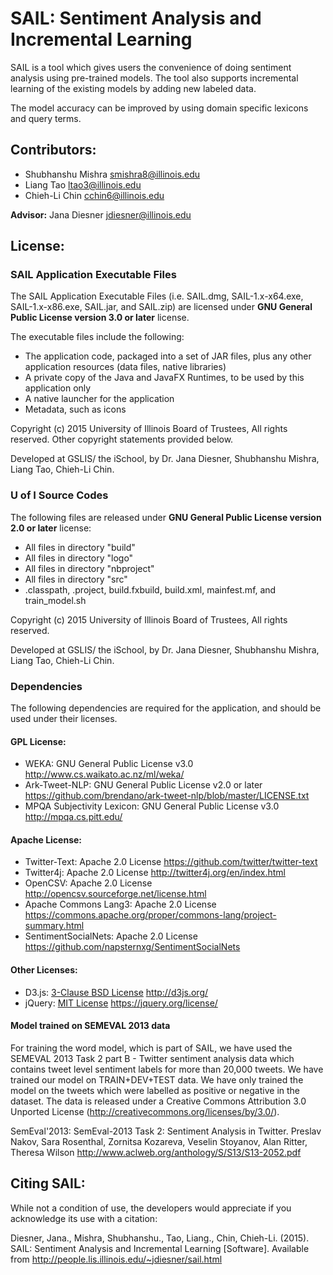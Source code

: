SAIL: Sentiment Analysis and Incremental Learning
===================
SAIL is a tool which gives users the convenience of doing sentiment analysis using pre-trained models. 
The tool also supports incremental learning of the existing models by adding new labeled data.

The model accuracy can be improved by using domain specific lexicons and query terms.  


Contributors:
-------------

* Shubhanshu Mishra <smishra8@illinois.edu>
* Liang Tao <ltao3@illinois.edu>
* Chieh-Li Chin <cchin6@illinois.edu>

**Advisor:** Jana Diesner <jdiesner@illinois.edu>


License:
--------
### SAIL Application Executable Files
The SAIL Application Executable Files (i.e. SAIL.dmg, SAIL-1.x-x64.exe, SAIL-1.x-x86.exe, SAIL.jar, and SAIL.zip) are licensed under **GNU General Public License version 3.0 or later** license.

The executable files include the following:
* The application code, packaged into a set of JAR files, plus any other application resources (data files, native libraries)
* A private copy of the Java and JavaFX Runtimes, to be used by this application only
* A native launcher for the application
* Metadata, such as icons

Copyright (c) 2015 University of Illinois Board of Trustees, All rights reserved. Other copyright statements provided below.

Developed at GSLIS/ the iSchool, by Dr. Jana Diesner, Shubhanshu Mishra, Liang Tao, Chieh-Li Chin.


### U of I Source Codes
The following files are released under **GNU General Public License version 2.0 or later** license:
* All files in directory "build"
* All files in directory "logo"
* All files in directory "nbproject"
* All files in directory "src"
* .classpath, .project, build.fxbuild, build.xml, mainfest.mf, and train_model.sh

Copyright (c) 2015 University of Illinois Board of Trustees, All rights reserved.

Developed at GSLIS/ the iSchool, by Dr. Jana Diesner, Shubhanshu Mishra, Liang Tao, Chieh-Li Chin.


### Dependencies
The following dependencies are required for the application, and should be used under their licenses.

#### GPL License:

* WEKA:                      GNU General Public License v3.0  http://www.cs.waikato.ac.nz/ml/weka/ 
* Ark-Tweet-NLP:             GNU General Public License v2.0 or later  https://github.com/brendano/ark-tweet-nlp/blob/master/LICENSE.txt
* MPQA Subjectivity Lexicon: GNU General Public License v3.0  http://mpqa.cs.pitt.edu/ 
 
#### Apache License:

* Twitter-Text:              Apache 2.0 License  https://github.com/twitter/twitter-text
* Twitter4j:                 Apache 2.0 License  http://twitter4j.org/en/index.html
* OpenCSV:                   Apache 2.0 License  http://opencsv.sourceforge.net/license.html
* Apache Commons Lang3:      Apache 2.0 License  https://commons.apache.org/proper/commons-lang/project-summary.html
* SentimentSocialNets:       Apache 2.0 License  https://github.com/napsternxg/SentimentSocialNets

#### Other Licenses:

* D3.js:                     [3-Clause BSD License](https://github.com/mbostock/d3/blob/master/LICENSE)  http://d3js.org/
* jQuery:                    [MIT License](https://jquery.org/license/)           https://jquery.org/license/

#### Model trained on SEMEVAL 2013 data

For training the word model, which is part of SAIL, we have used the SEMEVAL 2013 Task 2 part B - Twitter sentiment analysis data which contains tweet level sentiment labels for more than 20,000 tweets. We have trained our model on TRAIN+DEV+TEST data. We have only trained the model on the tweets which were labelled as positive or negative in the dataset. The data is released under a Creative Commons Attribution 3.0 Unported License (http://creativecommons.org/licenses/by/3.0/). 

SemEval'2013: SemEval-2013 Task 2: Sentiment Analysis in Twitter.
Preslav Nakov, Sara Rosenthal, Zornitsa Kozareva,
Veselin Stoyanov, Alan Ritter, Theresa Wilson
http://www.aclweb.org/anthology/S/S13/S13-2052.pdf 

Citing SAIL:
-------------
While not a condition of use, the developers would appreciate if you acknowledge its use with a citation:

Diesner, Jana., Mishra, Shubhanshu., Tao, Liang., Chin, Chieh-Li. (2015). SAIL: Sentiment Analysis and Incremental Learning [Software]. Available from http://people.lis.illinois.edu/~jdiesner/sail.html


